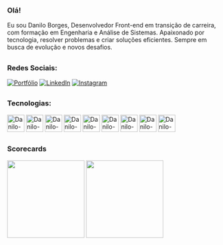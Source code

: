 ### Olá!
Eu sou Danilo Borges, Desenvolvedor Front-end em transição de carreira, com formação em Engenharia e Análise de Sistemas. Apaixonado por tecnologia, resolver problemas e criar soluções eficientes. Sempre em busca de evolução e novos desafios.

##

### Redes Sociais:

[![Portfólio](https://img.shields.io/badge/GitHub-100000?style=for-the-badge&logo=github&logoColor=white)](https://idaniloborges.github.io/)
[![LinkedIn](	https://img.shields.io/badge/LinkedIn-0077B5?style=for-the-badge&logo=linkedin&logoColor=white)]([https://idaniloborges.github.io/](https://www.linkedin.com/in/danilo-borges-desenvolvedor-frontend-backend-engenheiro/))
[![Instagram](https://img.shields.io/badge/Instagram-E4405F?style=for-the-badge&logo=instagram&logoColor=white)](https://idaniloborges.github.io/)



##

### Tecnologias:          

<div>
  <img align="center" alt="Danilo-html" height:"30" width="40" src="https://cdn.jsdelivr.net/gh/devicons/devicon@latest/icons/html5/html5-plain.svg" />
  <img align="center" alt="Danilo-html" height:"30" width="40" src="https://cdn.jsdelivr.net/gh/devicons/devicon@latest/icons/css3/css3-plain.svg" />
  <img align="center" alt="Danilo-html" height:"30" width="40" src="https://cdn.jsdelivr.net/gh/devicons/devicon@latest/icons/javascript/javascript-plain.svg" />
  <img align="center" alt="Danilo-html" height:"30" width="40" src="https://cdn.jsdelivr.net/gh/devicons/devicon@latest/icons/react/react-original.svg" />
  <img align="center" alt="Danilo-html" height:"30" width="40" src="https://cdn.jsdelivr.net/gh/devicons/devicon@latest/icons/nodejs/nodejs-original-wordmark.svg" />
  <img align="center" alt="Danilo-html" height:"30" width="40" src="https://cdn.jsdelivr.net/gh/devicons/devicon@latest/icons/mysql/mysql-original-wordmark.svg" />
  <img align="center" alt="Danilo-html" height:"30" width="40" src="https://cdn.jsdelivr.net/gh/devicons/devicon@latest/icons/docker/docker-plain-wordmark.svg" />
  <img align="center" alt="Danilo-html" height:"30" width="40" src="https://cdn.jsdelivr.net/gh/devicons/devicon@latest/icons/git/git-plain-wordmark.svg" />
  <img align="center" alt="Danilo-html" height:"30" width="40" src="https://cdn.jsdelivr.net/gh/devicons/devicon@latest/icons/github/github-original-wordmark.svg" />
</div>

##

### Scorecards
<div>
   <img height="180em" src="https://github-readme-stats.vercel.app/api/top-langs/?username=idaniloborges&layout=compact&theme=highcontrast"/>
   <img height="180em" src="https://github-readme-stats.vercel.app/api?username=idaniloborges&show_icons=true&theme=highcontrast"/>
</div>


